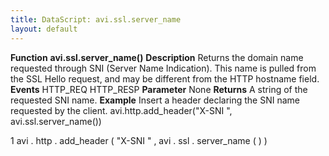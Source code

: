 ```yaml
---
title: DataScript: avi.ssl.server_name
layout: default
---
```

**Function** **avi.ssl.server_name()** **Description** Returns the domain name requested through SNI (Server Name Indication). This name is pulled from the SSL Hello request, and may be different from the HTTP hostname field. **Events** HTTP_REQ
HTTP_RESP **Parameter** None **Returns** A string of the requested SNI name. **Example** Insert a header declaring the SNI name requested by the client.
avi.http.add_header("X-SNI ", avi.ssl.server_name())

1 avi . http . add_header ( "X-SNI " ,  avi . ssl . server_name ( ) )